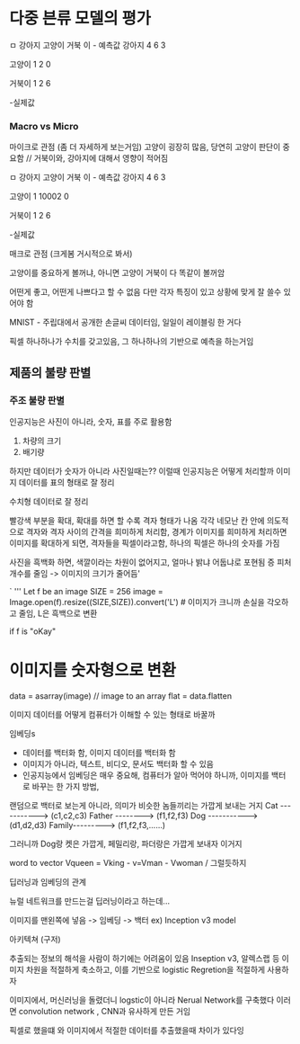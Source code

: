 # 다중 븐류 모델의 평가




 ㅁ     강아지 고양이 거북 이 - 예측값
 강아지 4      6      3 
 
 고양이 1     2       0

 거북이 1      2      6

 -실제값


### Macro vs Micro

마이크로 관점 (좀 더 자세하게 보는거임)
고양이 굉장히 많음, 당연히 고양이 판단이 중요함 // 거북이와, 강아지에 대해서 영향이 적어짐

 ㅁ     강아지 고양이 거북 이 - 예측값
 강아지 4      6      3 
 
 고양이 1     10002       0

 거북이 1      2      6

 -실제값


매크로 관점 (크게봄 거시적으로 봐서)

고양이를 중요하게 볼꺼냐, 아니면 고양이 거북이 다 똑같이 볼꺼암

어떤게 좋고, 어떤게 나쁘다고 할 수 없음 다만 각자 특징이 있고 상황에 맞게 잘 쓸수 있어야 함

MNIST - 주립대에서 공개한 손글씨 데이터임, 일일이 레이블링 한 거다 

픽셀 하나하나가 수치를 갖고있음, 그 하나하나의 기반으로 예측을 하는거임

## 제품의 불량 판별
### 주조 불량 판별

인공지능은 사진이 아니라, 숫자, 표를 주로 활용함
1. 차량의 크기
2. 배기량 

하지만 데이터가 숫자가 아니라 사진일때는?? 이럴때 인공지능은 어떻게 처리할까
이미지 데이터를 표의 형태로 잘 정리

수치형 데이터로 잘 정리

빨강색 부분을 확대, 확대를 하면 할 수록 격자 형태가 나옴 각각 네모난 칸 안에
의도적으로 격자와 격자 사이의 간격을 희미하게 처리함, 경계가 이미지를 희미하게 처리하면 이미지를 확대하게 되면, 격자들을 픽셀이라고함, 하나의 픽셀은 하나의 숫자를 가짐


사진을 흑백화 하면, 색깔이라는 차원이 없어지고, 얼마나 밝냐 어둡냐로 포현됨 증 피처개수를 줄임 -> 이미지의 크기가 줄어듬'


`
'''
Let f be an image
SIZE = 256
image = Image.open(f).resize((SIZE,SIZE)).convert('L') # 이미지가 크니까 손실을 각오하고 줄임, L은 흑백으로 변환

if f is "oKay" 

# 이미지를 숫자형으로 변환
data = asarray(image) // image to an array
flat = data.flatten

이미지 데이터를 어떻게 컴퓨터가 이해할 수 있는 형태로 바꿀까

임베딩s
 - 데이터를 백터화 함, 이미지 데이터를 백터화 함
 - 이미지가 아니라, 텍스트, 비디오, 문서도 백터화 할 수 있음 
 - 인공지능에서 임베딩은 매우 중요해, 컴퓨터가 알아 먹어야 하니까, 
    이미지를  백터로 바꾸는 한 가지 방법, 


 랜덤으로 백터로 보는게 아니라, 의미가 비슷한 놈들끼리는 가깝게 보내는 거지 
Cat -----------> (c1,c2,c3) 
Father --------> (f1,f2,f3)
Dog -----------> (d1,d2,d3)
Family---------> (f1,f2,f3,......)


그러니까 Dog랑 켓은 가깝게, 페밀리랑, 파더랑은 가깝게 보내자 이거지

word to vector 
Vqueen = Vking - v=Vman - Vwoman / 그럴듯하지 

딥러닝과 임베딩의 관계

뉴럴 네트워크를 만드는걸 딥러닝이라고 하는데...

이미지를 맨왼쪽에 넣음 -> 임베딩 -> 백터
ex) Inception v3 model 

아키텍쳐 (구저)


추출되는 정보의 해석을 사람이 하기에는 어려움이 있음
Inseption v3, 알렉스랩 등 이미지 차원을 적절하게 축소하고, 이를 기반으로 logistic Regretion을 적절하게 사용하자 

이미지에서, 머신러닝을 돌렸더니 logstic이 아니라 Nerual Network를 구축했다
이러면 convolution network , CNN과 유사하게 만든 거임 

픽셀로 했을떄 와 이미지에서 적절한 데이터를 추출했을때 차이가 있다잉
